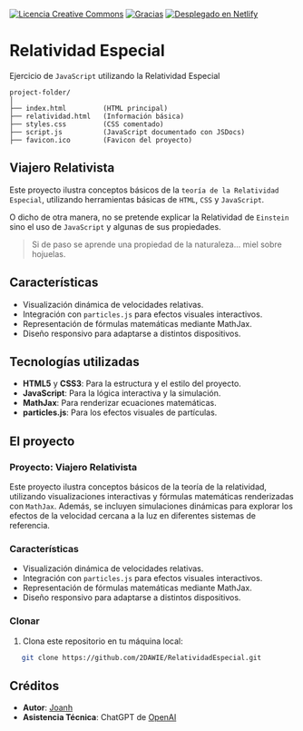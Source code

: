 [![Licencia Creative Commons](https://img.shields.io/badge/Licencia-CC%20BY%204.0-blue.svg)](https://creativecommons.org/licenses/by/4.0/deed.es) [![Gracias](https://img.shields.io/badge/Creado%20con-ChatGPT-orange.svg)](https://openai.com/chatgpt) [![Desplegado en Netlify](https://api.netlify.com/api/v1/badges/f2c48377-95bd-438f-a5fa-c200f4e3d217/deploy-status)](https://app.netlify.com/sites/viajerelativista/deploys)

# Relatividad Especial

Ejercicio de `JavaScript` utilizando la Relatividad Especial

```shell
project-folder/
│
├── index.html         (HTML principal)
├── relatividad.html   (Información básica)
├── styles.css         (CSS comentado)
├── script.js          (JavaScript documentado con JSDocs)
├── favicon.ico        (Favicon del proyecto)
```

## Viajero Relativista

Este proyecto ilustra conceptos básicos de la `teoría de la Relatividad Especial`, utilizando herramientas básicas de `HTML`, `CSS` y `JavaScript`.

O dicho de otra manera, no se pretende explicar la Relatividad de `Einstein` sino el uso de `JavaScript` y algunas de sus propiedades.

> Si de paso se aprende una propiedad de la naturaleza... miel sobre hojuelas.

## Características

- Visualización dinámica de velocidades relativas.
- Integración con `particles.js` para efectos visuales interactivos.
- Representación de fórmulas matemáticas mediante MathJax.
- Diseño responsivo para adaptarse a distintos dispositivos.

## Tecnologías utilizadas

- **HTML5** y **CSS3**: Para la estructura y el estilo del proyecto.
- **JavaScript**: Para la lógica interactiva y la simulación.
- **MathJax**: Para renderizar ecuaciones matemáticas.
- **particles.js**: Para los efectos visuales de partículas.

## El proyecto

### Proyecto: Viajero Relativista

Este proyecto ilustra conceptos básicos de la teoría de la relatividad, utilizando visualizaciones interactivas y fórmulas matemáticas renderizadas con `MathJax`. Además, se incluyen simulaciones dinámicas para explorar los efectos de la velocidad cercana a la luz en diferentes sistemas de referencia.

### Características

- Visualización dinámica de velocidades relativas.
- Integración con `particles.js` para efectos visuales interactivos.
- Representación de fórmulas matemáticas mediante MathJax.
- Diseño responsivo para adaptarse a distintos dispositivos.

### Clonar

1. Clona este repositorio en tu máquina local:

```bash
   git clone https://github.com/2DAWIE/RelatividadEspecial.git
```

## Créditos

- **Autor**: [Joanh](https://github.com/joanh)
- **Asistencia Técnica**: ChatGPT de [OpenAI](https://openai.com/)